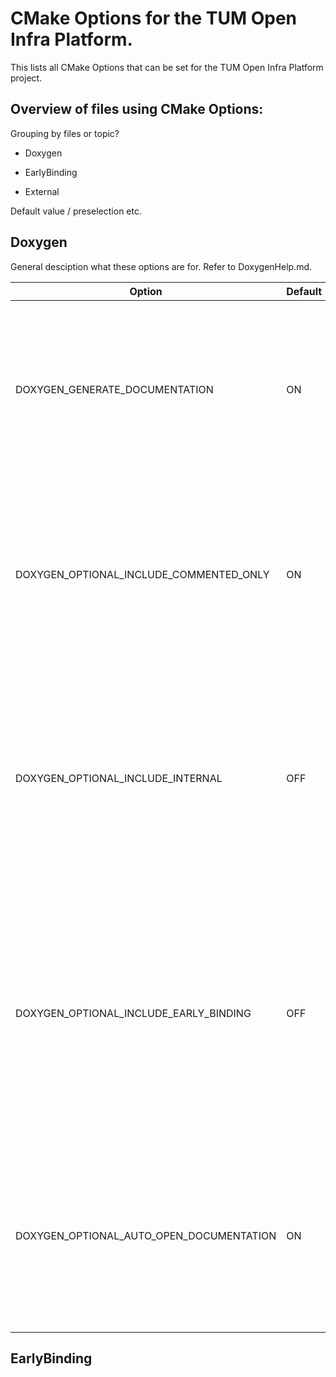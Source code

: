 # CMake Options for the TUM Open Infra Platform.
This lists all CMake Options that can be set for the TUM Open Infra Platform project.

## Overview of files using CMake Options:

Grouping by files or topic?
- Doxygen
- EarlyBinding

- External

Default value / preselection etc. 


## Doxygen
General desciption what these options are for. Refer to DoxygenHelp.md.

| Option                                   | Default | Description                                                                                                                                                                                                                                                                | Link to file                                                  								|
|------------------------------------------|---------|----------------------------------------------------------------------------------------------------------------------------------------------------------------------------------------------------------------------------------------------------------------------------|---------------------------------------------------------------------------------------------|
| DOXYGEN_GENERATE_DOCUMENTATION           | ON      | This option needs to be selected to build documentation. If selected in the CMake GUI, CMake will automatically find  the doxygen and dot executables and display the options  below.                                                                                      | https://github.com/tumcms/Open-Infra-Platform/blob/development/CMakeLists.txt           	|
| DOXYGEN_OPTIONAL_INCLUDE_COMMENTED_ONLY  | ON      | If selected, only documentation for explicitly commented entities  will be generated. Otherwise, doxygen will assume that all entities  are documented, even if there is no documentation available.                                                                       | https://github.com/tumcms/Open-Infra-Platform/blob/development/cmake/ConfigureDoxygen.cmake	|
| DOXYGEN_OPTIONAL_INCLUDE_INTERNAL        | OFF     | If selected, this will include all comments preceded by "\internal".  These are comments intended for developers only.  So if the generated documentation is intended for external users,  this option should not be selected.                                             | https://github.com/tumcms/Open-Infra-Platform/blob/development/cmake/ConfigureDoxygen.cmake	|
| DOXYGEN_OPTIONAL_INCLUDE_EARLY_BINDING   | OFF     | If selected (... and already built), this will include the selected  IFC schemas in the documentation. Otherwise, the schemas will not be  included in the documentation, but this does not influence the  selection of IFC schemas (see EARLYBINDING_ tags in CMake GUI). | https://github.com/tumcms/Open-Infra-Platform/blob/development/cmake/ConfigureDoxygen.cmake	|
| DOXYGEN_OPTIONAL_AUTO_OPEN_DOCUMENTATION | ON      | If selected, the landing page of the documentation will open automatically.  If not selected, you will have to find and open the generated documentation  manually (see section below on building the documentation).                                                      | https://github.com/tumcms/Open-Infra-Platform/blob/development/cmake/ConfigureDoxygen.cmake |

## EarlyBinding




